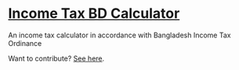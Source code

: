 # [Income Tax BD Calculator](https://impetx.github.io/income-tax-bd-calculator/)

An income tax calculator in accordance with Bangladesh Income Tax Ordinance

Want to contribute? [See here](https://github.com/ImpetX/income-tax-bd-calculator/blob/master/CONTRIBUTING.md).
